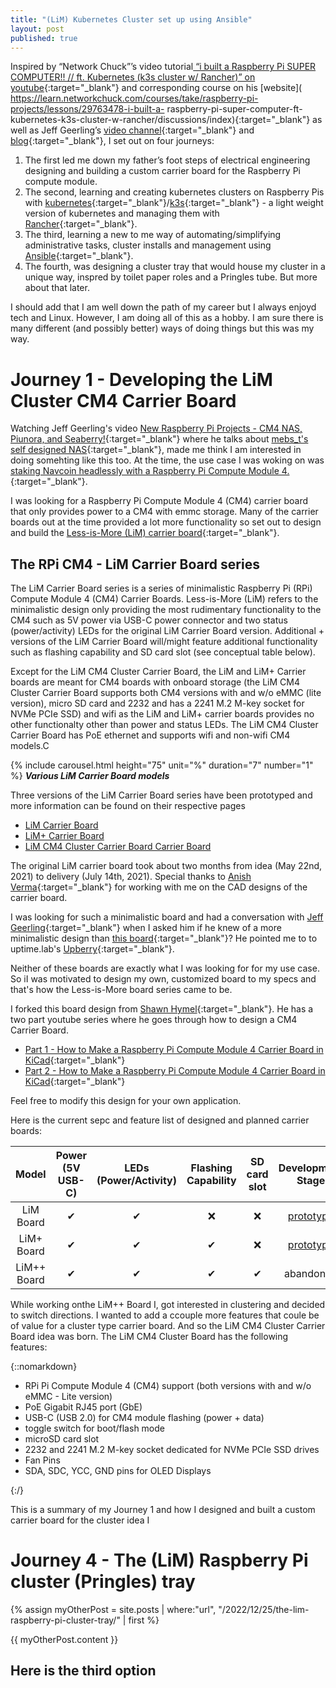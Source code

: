 ```yaml
---
title: "(LiM) Kubernetes Cluster set up using Ansible"
layout: post
published: true
---
```


Inspired by “Network Chuck”’s video tutorial[ “i built a Raspberry Pi SUPER COMPUTER!! // ft.
Kubernetes (k3s cluster w/ Rancher)” on youtube](https://www.youtube.com/watch?v=X9fSMGkjtug){:target="_blank"} and corresponding course on his [website](
https://learn.networkchuck.com/courses/take/raspberry-pi-projects/lessons/29763478-i-built-a-
raspberry-pi-super-computer-ft-kubernetes-k3s-cluster-w-rancher/discussions/index){:target="_blank"} as well as Jeff Geerling’s [video channel](https://www.youtube.com/@JeffGeerling){:target="_blank"} and [blog](https://www.jeffgeerling.com/blog){:target="_blank"}, I set out on four journeys:

1. The first led me down my father’s foot steps of electrical engineering designing and building a custom carrier board for the Raspberry Pi compute module.
2.  The second, learning and creating kubernetes clusters on Raspberry Pis with [kubernetes](https://kubernetes.io/){:target="_blank"}/[k3s](https://k3s.io/){:target="_blank"} - a light weight version of kubernetes and managing them with [Rancher](https://www.rancher.com/){:target="_blank"}. 
3.  The third, learning a new to me way of automating/simplifying administrative tasks, cluster installs and management using [Ansible](https://www.ansible.com/){:target="_blank"}.
4.  The fourth, was designing a cluster tray that would house my cluster in a unique way, inspred by toilet paper roles and a Pringles tube. But more about that later.

I should add that I am well down the path of my career but I always enjoyd tech and Linux. However, I am doing all of this as a hobby. I am sure there is many different (and possibly better) ways of doing things but this was my way.
# Journey 1 - Developing the LiM Cluster CM4 Carrier Board
Watching  Jeff Geerling's video [New Raspberry Pi Projects - CM4 NAS, Piunora, and Seaberry!](https://www.youtube.com/watch?v=7Li7Nh9V74I&t=300s){:target="_blank"} where he talks about [mebs_t's self designed NAS](https://github.com/mebs/CM4-NAS){:target="_blank"}, made me think I am interested in doing somehting like this too. At the time, the use case I was woking on was [staking Navcoin headlessly with a Raspberry Pi Compute Module 4.](/2021/06/13/navcoin-staking/){:target="_blank"}.

I was looking for a Raspberry Pi Compute Module 4 (CM4) carrier board that only provides power to a CM4 with emmc storage. Many of the carrier boards out at the time provided a lot more functionality so set out to design and build the [Less-is-More (LiM) carrier board](https://lim.loonix.ca/pages/LiM_Board.html){:target="_blank"}.
## The RPi CM4 - LiM Carrier Board series

The LiM Carrier Board series is a series of minimalistic Raspberry Pi (RPi) Compute Module 4 (CM4) Carrier Boards. Less-is-More (LiM) refers to the minimalistic design only providing the most rudimentary functionality to the CM4 such as 5V power via USB-C power connector and two status (power/activity) LEDs for the original LiM Carrier Board version. Additional + versions of the LiM Carrier Board will/might feature additional functionality such as flashing capability and SD card slot (see conceptual table below).

Except for the LiM CM4 Cluster Carrier Board, the LiM and LiM+ Carrier boards are meant for CM4 boards with onboard storage (the LiM CM4 Cluster Carrier Board supports both CM4 versions with and w/o eMMC (lite version), micro SD card and 2232 and has a 2241 M.2 M-key socket for NVMe PCIe SSD) and wifi as the LiM and LiM+ carrier boards provides no other functionalty other than power and status LEDs. The LiM CM4 Cluster Carrier Board has PoE ethernet and supports wifi and non-wifi CM4 models.C

{% include carousel.html height="75" unit="%" duration="7" number="1" %}
_**Various LiM Carrier Board models**_

Three versions of the LiM Carrier Board series have been prototyped and more information can be found on their respective pages 

- [LiM Carrier Board](pages/LiM_Board.html)
- [LiM+ Carrier Board](pages/LiM+_Board.html)
- [LiM CM4 Cluster Carrier Board Carrier Board](pages/LiM_Cluster_CB.html)

The original LiM carrier board took about two months from idea (May 22nd, 2021) to delivery (July 14th, 2021). Special thanks to [Anish Verma](https://www.linkedin.com/in/anish-verma-a5a05a8b/){:target="_blank"} for working with me on the CAD designs of the carrier board.

I was looking for such a minimalistic board and had a conversation with [Jeff Geerling](https://www.jeffgeerling.com/){:target="_blank"} when I asked him if he knew of a more minimalistic design than [this board](https://www.tindie.com/products/dronecz/minimal-carrier-board-for-compute-module-4/){:target="_blank"}? He pointed me to to uptime.lab's [Upberry](https://www.instagram.com/p/CPGakesLwBo/){:target="_blank"}.

Neither of these boards are exactly what I was looking for for my use case. So iI was motivated to design my own, customized board to my specs and that's how the Less-is-More board series came to be. 

I forked this board design from [Shawn Hymel](https://github.com/ShawnHymel/rpi-cm4-base-carrier){:target="_blank"}. He has a two part youtube series where he goes through how to design a CM4 Carrier Board.

- [Part 1 - How to Make a Raspberry Pi Compute Module 4 Carrier Board in KiCad](https://www.youtube.com/watch?v=ypcPJC_umPQ){:target="_blank"}
- [Part 2 - How to Make a Raspberry Pi Compute Module 4 Carrier Board in KiCad](https://www.youtube.com/watch?v=ge6gYIENo8Q&t){:target="_blank"}

Feel free to modify this design for your own application. 

Here is the current sepc and feature list of designed and planned carrier boards:

Model | Power (5V USB-C) | LEDs (Power/Activity) | Flashing Capability | SD card slot | Development Stage
:-------------------------:|:-------------------------:|:-------------------------:|:-------------------------:|:-------------------------:|:-------------------------:
LiM Board | &#10004; | &#10004; | &#10060; | &#10060; | [prototype](pages/LiM_Board.html)
LiM+ Board | &#10004; | &#10004; | &#10004; | &#10060; | [prototype](pages/LiM+_Board.html)
LiM++ Board | &#10004; | &#10004; | &#10004; | &#10004; | abandoned

While working onthe LiM++ Board I, got interested in clustering and decided to switch directions. I wanted to add a ccouple more features that coule be of value for a cluster type carrier board. And so the LiM CM4 Cluster Carrier Board idea was born. The LiM CM4 Cluster Board has the following features:

{::nomarkdown}<ul><li>RPi Pi Compute Module 4 (CM4) support (both versions with and w/o eMMC - Lite version)</li><li>PoE Gigabit RJ45 port (GbE)</li><li>USB-C (USB 2.0) for CM4 module flashing (power + data)</li><li>toggle switch for boot/flash mode</li><li>microSD card slot</li><li>2232 and 2241 M.2 M-key socket dedicated for NVMe PCIe SSD drives</li><li>Fan Pins</li><li>SDA, SDC, YCC, GND pins for OLED Displays</li></ul>{:/} 

This is a summary of my Journey 1 and how I designed and built a custom carrier board for the cluster idea I

# Journey 4 - The (LiM) Raspberry Pi cluster (Pringles) tray

{% assign myOtherPost = site.posts | where:"url", "/2022/12/25/the-lim-raspberry-pi-cluster-tray/" | first %}

{{ myOtherPost.content }}


## Here is the third option

<script>

 Document doc = Jsoup.connect("/2022/12/25/the-lim-raspberry-pi-cluster-tray/index.html").get();
         Elements links = doc.select("link");
         Elements scripts = doc.select("script");
        for (Element element : links) {
              System.out.println(element.absUrl("href"));
        }
        for (Element element : scripts) {
              System.out.println(element.absUrl("src"));
        }
</script>
